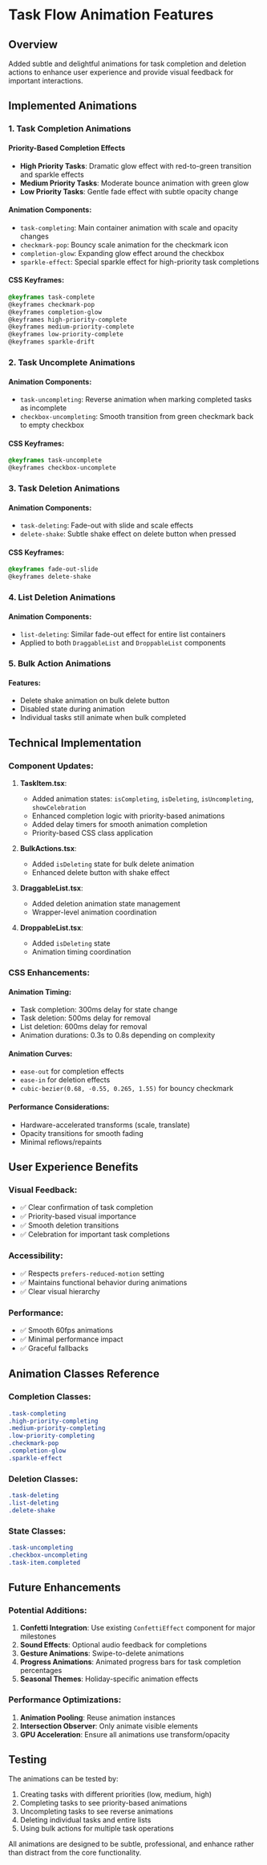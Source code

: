 # Task Flow Animation Features

## Overview

Added subtle and delightful animations for task completion and deletion actions to enhance user experience and provide visual feedback for important interactions.

## Implemented Animations

### 1. Task Completion Animations

#### **Priority-Based Completion Effects**
- **High Priority Tasks**: Dramatic glow effect with red-to-green transition and sparkle effects
- **Medium Priority Tasks**: Moderate bounce animation with green glow
- **Low Priority Tasks**: Gentle fade effect with subtle opacity change

#### **Animation Components**:
- `task-completing`: Main container animation with scale and opacity changes
- `checkmark-pop`: Bouncy scale animation for the checkmark icon
- `completion-glow`: Expanding glow effect around the checkbox
- `sparkle-effect`: Special sparkle effect for high-priority task completions

#### **CSS Keyframes**:
```css
@keyframes task-complete
@keyframes checkmark-pop
@keyframes completion-glow
@keyframes high-priority-complete
@keyframes medium-priority-complete
@keyframes low-priority-complete
@keyframes sparkle-drift
```

### 2. Task Uncomplete Animations

#### **Animation Components**:
- `task-uncompleting`: Reverse animation when marking completed tasks as incomplete
- `checkbox-uncompleting`: Smooth transition from green checkmark back to empty checkbox

#### **CSS Keyframes**:
```css
@keyframes task-uncomplete
@keyframes checkbox-uncomplete
```

### 3. Task Deletion Animations

#### **Animation Components**:
- `task-deleting`: Fade-out with slide and scale effects
- `delete-shake`: Subtle shake effect on delete button when pressed

#### **CSS Keyframes**:
```css
@keyframes fade-out-slide
@keyframes delete-shake
```

### 4. List Deletion Animations

#### **Animation Components**:
- `list-deleting`: Similar fade-out effect for entire list containers
- Applied to both `DraggableList` and `DroppableList` components

### 5. Bulk Action Animations

#### **Features**:
- Delete shake animation on bulk delete button
- Disabled state during animation
- Individual tasks still animate when bulk completed

## Technical Implementation

### **Component Updates**:

1. **TaskItem.tsx**:
   - Added animation states: `isCompleting`, `isDeleting`, `isUncompleting`, `showCelebration`
   - Enhanced completion logic with priority-based animations
   - Added delay timers for smooth animation completion
   - Priority-based CSS class application

2. **BulkActions.tsx**:
   - Added `isDeleting` state for bulk delete animation
   - Enhanced delete button with shake effect

3. **DraggableList.tsx**:
   - Added deletion animation state management
   - Wrapper-level animation coordination

4. **DroppableList.tsx**:
   - Added `isDeleting` state
   - Animation timing coordination

### **CSS Enhancements**:

#### **Animation Timing**:
- Task completion: 300ms delay for state change
- Task deletion: 500ms delay for removal
- List deletion: 600ms delay for removal
- Animation durations: 0.3s to 0.8s depending on complexity

#### **Animation Curves**:
- `ease-out` for completion effects
- `ease-in` for deletion effects
- `cubic-bezier(0.68, -0.55, 0.265, 1.55)` for bouncy checkmark

#### **Performance Considerations**:
- Hardware-accelerated transforms (scale, translate)
- Opacity transitions for smooth fading
- Minimal reflows/repaints

## User Experience Benefits

### **Visual Feedback**:
- ✅ Clear confirmation of task completion
- ✅ Priority-based visual importance
- ✅ Smooth deletion transitions
- ✅ Celebration for important task completions

### **Accessibility**:
- ✅ Respects `prefers-reduced-motion` setting
- ✅ Maintains functional behavior during animations
- ✅ Clear visual hierarchy

### **Performance**:
- ✅ Smooth 60fps animations
- ✅ Minimal performance impact
- ✅ Graceful fallbacks

## Animation Classes Reference

### **Completion Classes**:
```css
.task-completing
.high-priority-completing
.medium-priority-completing  
.low-priority-completing
.checkmark-pop
.completion-glow
.sparkle-effect
```

### **Deletion Classes**:
```css
.task-deleting
.list-deleting
.delete-shake
```

### **State Classes**:
```css
.task-uncompleting
.checkbox-uncompleting
.task-item.completed
```

## Future Enhancements

### **Potential Additions**:
1. **Confetti Integration**: Use existing `ConfettiEffect` component for major milestones
2. **Sound Effects**: Optional audio feedback for completions
3. **Gesture Animations**: Swipe-to-delete animations
4. **Progress Animations**: Animated progress bars for task completion percentages
5. **Seasonal Themes**: Holiday-specific animation effects

### **Performance Optimizations**:
1. **Animation Pooling**: Reuse animation instances
2. **Intersection Observer**: Only animate visible elements
3. **GPU Acceleration**: Ensure all animations use transform/opacity

## Testing

The animations can be tested by:
1. Creating tasks with different priorities (low, medium, high)
2. Completing tasks to see priority-based animations
3. Uncompleting tasks to see reverse animations
4. Deleting individual tasks and entire lists
5. Using bulk actions for multiple task operations

All animations are designed to be subtle, professional, and enhance rather than distract from the core functionality.
